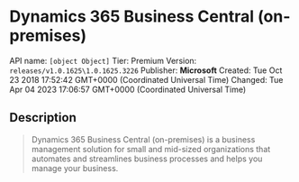 # Dynamics 365 Business Central (on-premises)
API name: `[object Object]`
Tier: Premium
Version: `releases/v1.0.1625\1.0.1625.3226`
Publisher: **Microsoft**
Created: Tue Oct 23 2018 17:52:42 GMT+0000 (Coordinated Universal Time)
Changed: Tue Apr 04 2023 17:06:57 GMT+0000 (Coordinated Universal Time)

## Description
> Dynamics 365 Business Central (on-premises) is a business management solution for small and mid-sized organizations that automates and streamlines business processes and helps you manage your business.
